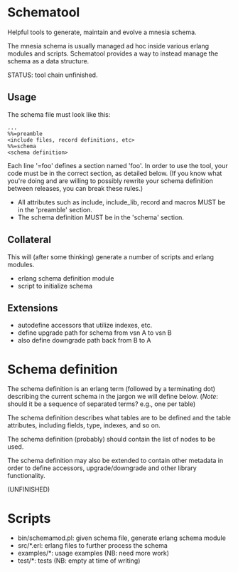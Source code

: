 Schematool
==========

Helpful tools to generate, maintain and evolve a mnesia schema.

The mnesia schema is usually managed ad hoc inside various
erlang modules and scripts. Schematool provides a way to instead
manage the schema as a data structure.

STATUS: tool chain unfinished.

Usage
----------

The schema file must look like this:

    ...
    %%=preamble
    <include files, record definitions, etc>
    %%=schema
    <schema definition>

Each line '=foo' defines a section named 'foo'. In order to use the
tool, your code must be in the correct section, as detailed below. (If you know what
you're doing and are willing to possibly rewrite your schema
definition between releases, you can break these rules.)

- All attributes such as include, include_lib, record and
macros MUST be in the 'preamble' section. 
- The schema definition MUST be in the 'schema' section.

Collateral
----------

This will (after some thinking) generate a number of
scripts and erlang modules.

- erlang schema definition module
- script to initialize schema

Extensions
----------

- autodefine accessors that utilize indexes, etc.
- define upgrade path for schema from vsn A to vsn B
- also define downgrade path back from B to A

Schema definition
==========

The schema definition is an erlang term (followed by a terminating
dot) describing the current schema in the jargon we will define below.
(*Note*: should it be a sequence of separated terms? e.g., one per table)

The schema definition describes what tables are to be defined
and the table attributes, including fields, type, indexes, and so on.

The schema definition (probably) should contain the list of nodes
to be used.

The schema definition may also be extended to contain other metadata in
order to define accessors, upgrade/downgrade and other library
functionality. 

(UNFINISHED)

Scripts
==========

- bin/schemamod.pl: given schema file, generate erlang schema module
- src/*.erl: erlang files to further process the schema
- examples/*: usage examples (NB: need more work)
- test/*: tests (NB: empty at time of writing)
